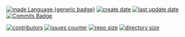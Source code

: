 [![made Language {generic badge}](https://img.shields.io/badge/Made%20with-Python%203-8A2BE2)](https://github.com/alanmugiwara)
[![create date](https://badges.pufler.dev/created/alanmugiwara/estudos?color=8A2BE2)](https://github.com/alanmugiwara)
[![last update date](https://badges.pufler.dev/Updated/alanmugiwara/estudos?color=8A2BE2)](https://github.com/alanmugiwara)
[![Commits Badge](https://img.shields.io/github/commit-activity/m/alanmugiwara/estudos.svg?color=8A2BE2)](https://github.com/alanmugiwara)

[![contributors](https://img.shields.io/github/contributors/alanmugiwara/estudos?color=8A2BE2)](https://github.com/alanmugiwara)
[![issues counter](https://img.shields.io/github/issues/alanmugiwara/estudos?color=8A2BE2)](https://github.com/alanmugiwara)
[![repo size](https://img.shields.io/github/repo-size/alanmugiwara/estudos?color=8A2BE2)](https://github.com/alanmugiwara)
[![directory size](https://img.shields.io/github/directory-file-count/alanmugiwara/estudos?color=8A2BE2)](https://github.com/alanmugiwara)
